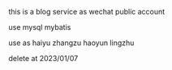 this is a blog
service as wechat public account

use mysql
mybatis

use as haiyu zhangzu haoyun lingzhu

delete at 2023/01/07
